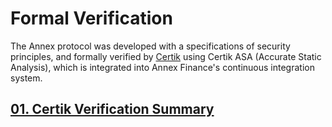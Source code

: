 # Formal Verification

The Annex protocol was developed with a specifications of security principles, and formally verified by [Certik](https://www.certik.org/) using Certik ASA \(Accurate Static Analysis\), which is integrated into Annex Finance's continuous integration system.

## [01. Certik Verification Summary]([https://](https://www.certik.org/projects/annex))

